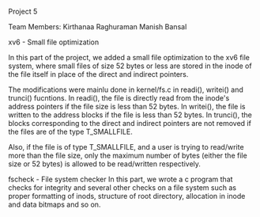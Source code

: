 Project 5

Team Members:
	Kirthanaa Raghuraman
	Manish Bansal

xv6 - Small file optimization

In this part of the project, we added a small file optimization to the xv6 file system, where small files of size 52 bytes or less are stored in the inode of the file itself in place of the direct and indirect pointers. 

The modifications were mainlu done in kernel/fs.c in readi(), writei() and trunci() fucntions.
In readi(), the file is directly read from the inode's address pointers if the file size is less than 52 bytes.
In writei(), the file is written to the address blocks if the file is less than 52 bytes.
In trunci(), the blocks corresponding to the direct and indirect pointers are not removed if the files are of the type T_SMALLFILE.

Also, if the file is of type T_SMALLFILE, and a user is trying to read/write more than the file size, only the maximum number of bytes (either the file size or 52 bytes) is allowed to be read/written respectively.

fscheck - File system checker
In this part, we wrote a c program that checks for integrity and several other checks on a file system such as proper formatting of inods, structure of root directory, allocation in inode and data bitmaps and so on. 
